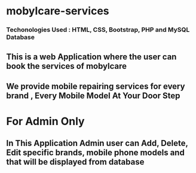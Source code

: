 # mobylcare-services
### Techonologies Used : HTML, CSS, Bootstrap, PHP and MySQL Database


## This is a web Application where the user can book the services of mobylcare
## We provide mobile repairing services for every brand , Every Mobile Model At Your Door Step
 
# For Admin Only
## In This Application Admin user can Add, Delete, Edit specific brands, mobile phone models and that will be displayed from database
